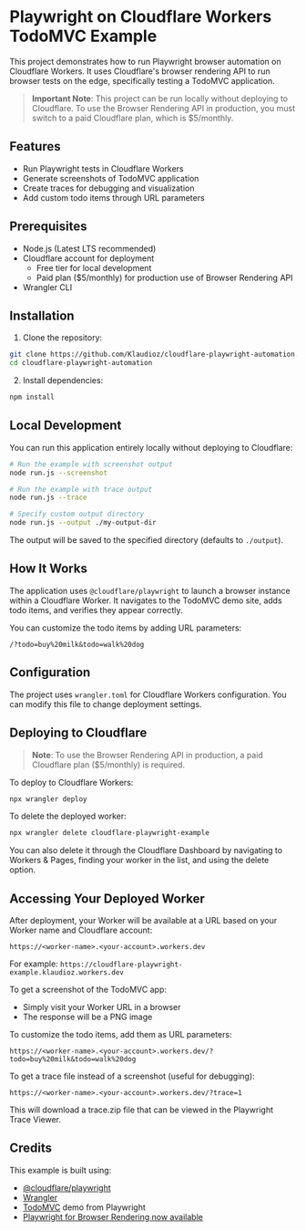 # Playwright on Cloudflare Workers TodoMVC Example

This project demonstrates how to run Playwright browser automation on Cloudflare Workers. It uses Cloudflare's browser rendering API to run browser tests on the edge, specifically testing a TodoMVC application.

> **Important Note**: This project can be run locally without deploying to Cloudflare. To use the Browser Rendering API in production, you must switch to a paid Cloudflare plan, which is $5/monthly.

## Features

- Run Playwright tests in Cloudflare Workers
- Generate screenshots of TodoMVC application
- Create traces for debugging and visualization
- Add custom todo items through URL parameters

## Prerequisites

- Node.js (Latest LTS recommended)
- Cloudflare account for deployment
  - Free tier for local development
  - Paid plan ($5/monthly) for production use of Browser Rendering API
- Wrangler CLI

## Installation

1. Clone the repository:

```bash
git clone https://github.com/Klaudioz/cloudflare-playwright-automation.git
cd cloudflare-playwright-automation
```

2. Install dependencies:

```bash
npm install
```

## Local Development

You can run this application entirely locally without deploying to Cloudflare:

```bash
# Run the example with screenshot output
node run.js --screenshot

# Run the example with trace output 
node run.js --trace

# Specify custom output directory
node run.js --output ./my-output-dir
```

The output will be saved to the specified directory (defaults to `./output`).

## How It Works

The application uses `@cloudflare/playwright` to launch a browser instance within a Cloudflare Worker. It navigates to the TodoMVC demo site, adds todo items, and verifies they appear correctly.

You can customize the todo items by adding URL parameters:

```
/?todo=buy%20milk&todo=walk%20dog
```

## Configuration

The project uses `wrangler.toml` for Cloudflare Workers configuration. You can modify this file to change deployment settings.

## Deploying to Cloudflare

> **Note**: To use the Browser Rendering API in production, a paid Cloudflare plan ($5/monthly) is required.

To deploy to Cloudflare Workers:

```bash
npx wrangler deploy
```

To delete the deployed worker:

```bash
npx wrangler delete cloudflare-playwright-example
```

You can also delete it through the Cloudflare Dashboard by navigating to Workers & Pages, finding your worker in the list, and using the delete option.

## Accessing Your Deployed Worker

After deployment, your Worker will be available at a URL based on your Worker name and Cloudflare account:

```
https://<worker-name>.<your-account>.workers.dev
```

For example: `https://cloudflare-playwright-example.klaudioz.workers.dev`

To get a screenshot of the TodoMVC app:
- Simply visit your Worker URL in a browser
- The response will be a PNG image

To customize the todo items, add them as URL parameters:

```
https://<worker-name>.<your-account>.workers.dev/?todo=buy%20milk&todo=walk%20dog
```

To get a trace file instead of a screenshot (useful for debugging):

```
https://<worker-name>.<your-account>.workers.dev/?trace=1
```

This will download a trace.zip file that can be viewed in the Playwright Trace Viewer.

## Credits

This example is built using:
- [@cloudflare/playwright](https://developers.cloudflare.com/browser-rendering/playwright/)
- [Wrangler](https://developers.cloudflare.com/workers/cli-wrangler/)
- [TodoMVC](https://demo.playwright.dev/todomvc) demo from Playwright
- [Playwright for Browser Rendering now available](https://developers.cloudflare.com/changelog/2025-04-04-playwright-beta/)